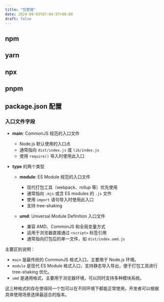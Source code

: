 ```yaml
---
title: "包管理"
date: 2024-09-03T07:04:57+08:00
draft: false
---
```


## npm

## yarn

## npx

## pnpm

## package.json 配置

### 入口文件字段

- **main**: CommonJS 规范的入口文件

  - Node.js 默认使用的入口点
  - 通常指向 `dist/index.js` 或 `lib/index.js`
  - 使用 `require()` 导入时使用此入口

- **type** 的两个类型

  - **module**: ES Module 规范的入口文件

    - 现代打包工具（webpack、rollup 等）优先使用
    - 通常指向 `.mjs` 或含 ES modules 的 `.js` 文件
    - 使用 `import` 语句导入时使用此入口
    - 支持 tree-shaking

  - **umd**: Universal Module Definition 入口文件
    - 兼容 AMD、CommonJS 和全局变量方式
    - 适用于浏览器直接通过 `<script>` 标签引用
    - 通常指向打包后的单一文件，如 `dist/index.umd.js`

主要区别说明：

- `main` 是最传统的 CommonJS 格式入口，主要用于 Node.js 环境。
- `module` 是现代 ES Module 格式入口，支持静态导入导出，便于打包工具进行 tree-shaking 优化。
- `umd` 是通用格式，主要用于浏览器环境，可以同时支持多种模块系统。

这三种格式的存在使得同一个包可以在不同环境下都能正常使用，开发者可以根据具体使用场景选择最适合的版本。

